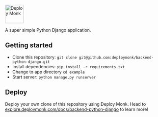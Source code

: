 <a href="https://deploymonk.com"><img src="https://deploymonk.com/images/brand.png?v0.1" alt="Deploy Monk" height="60" /></a>

A super simple Python Django application.

## Getting started

- Clone this repository: `git clone git@github.com:deploymonk/backend-python-django.git`
- Install dependencies: `pip install -r requirements.txt`
- Change to app directory `cd example`
- Start server: `python manage.py runserver`

## Deploy
Deploy your own clone of this repository using Deploy Monk. Head to [explore.deploymonk.com/docs/backend-python-django](https://explore.deploymonk.com/docs/backend-python-django) to learn more!
